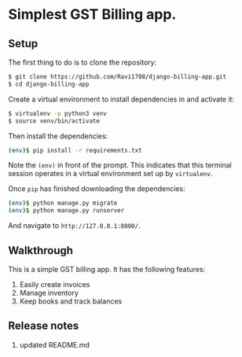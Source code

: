 # Simplest GST Billing app.

## Setup

The first thing to do is to clone the repository:

```sh
$ git clone https://github.com/Ravi1708/django-billing-app.git
$ cd django-billing-app
```

Create a virtual environment to install dependencies in and activate it:

```sh
$ virtualenv -p python3 venv
$ source venv/bin/activate
```

Then install the dependencies:

```sh
(env)$ pip install -r requirements.txt
```

Note the `(env)` in front of the prompt. This indicates that this terminal
session operates in a virtual environment set up by `virtualenv`.

Once `pip` has finished downloading the dependencies:

```sh
(env)$ python manage.py migrate
(env)$ python manage.py runserver
```

And navigate to `http://127.0.0.1:8000/`.

## Walkthrough

This is a simple GST billing app. It has the following features:

1. Easily create invoices
2. Manage inventory
3. Keep books and track balances

## Release notes

1. updated README.md
